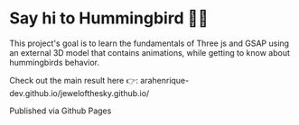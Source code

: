 # Say hi to Hummingbird 👋🌸

This project's goal is to learn the fundamentals of Three js and GSAP using an external 3D model that contains animations, while getting to know about hummingbirds behavior.

Check out the main result here 👉: arahenrique-dev.github.io/jewelofthesky.github.io/

Published via Github Pages
